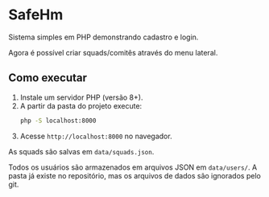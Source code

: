 # SafeHm

Sistema simples em PHP demonstrando cadastro e login.

Agora é possível criar squads/comitês através do menu lateral.

## Como executar

1. Instale um servidor PHP (versão 8+).
2. A partir da pasta do projeto execute:
   ```bash
   php -S localhost:8000
   ```
3. Acesse `http://localhost:8000` no navegador.

As squads são salvas em `data/squads.json`.

Todos os usuários são armazenados em arquivos JSON em `data/users/`. A pasta já existe no repositório, mas os arquivos de dados são ignorados pelo git.
